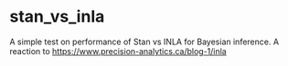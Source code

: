 # stan_vs_inla
A simple test on performance of Stan vs INLA for Bayesian inference. A reaction to https://www.precision-analytics.ca/blog-1/inla
